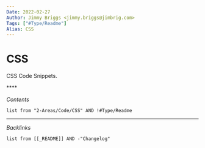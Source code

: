 ```yaml
---
Date: 2022-02-27
Author: Jimmy Briggs <jimmy.briggs@jimbrig.com>
Tags: ["#Type/Readme"]
Alias: CSS
---
```


# CSS

<!-- optional markdown-notes-tree directory description starts here -->
CSS Code Snippets.
<!-- optional markdown-notes-tree directory description ends here -->****

*Contents*

```dataview
list from "2-Areas/Code/CSS" AND !#Type/Readme
```

***

*Backlinks*

```dataview
list from [[_README]] AND -"Changelog"
```